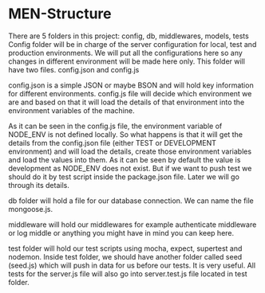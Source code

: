 # MEN-Structure
There are 5 folders in this project: config, db, middlewares, models, tests
Config folder will be in charge of the server configuration for local, test and production environments. We will put all the configurations here so any changes in different environment will be made here only. This folder will have two files. config.json and config.js

config.json is a simple JSON or maybe BSON and will hold key information for different environments. config.js file will decide which environment we are and based on that it will load the details of that environment into the environment variables of the machine.

As it can be seen in the config.js file, the environment variable of NODE_ENV is not defined locally. So what happens is that it will get the details from the config.json file (either TEST or DEVELOPMENT environment) and will load the details, create those environment variables and load the values into them. As it can be seen by default the value is development as NODE_ENV does not exist. But if we want to push test we should do it by test script inside the package.json file. Later we will go through its details.

db folder will hold a file for our database connection. We can name the file mongoose.js.

middleware will hold our middlewares for example authenticate middleware or log middle or anything you might have in mind you can keep here.

test folder will hold our test scripts using mocha, expect, supertest and nodemon. Inside test folder, we should have another folder called seed (seed.js) which will push in data for us before our tests. It is very useful. All tests for the server.js file will also go into server.test.js file located in test folder.
